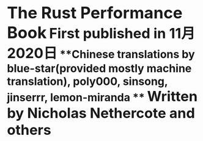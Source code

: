 # <span style="font-size: 150%">The Rust Performance Book</span> **<span style="font-size: 130%">First published in 11月2020日</span>** **Chinese translations by blue-star(provided mostly machine translation), poly000, sinsong, jinserrr, lemon-miranda ** **<span style="font-size: 130%">Written by Nicholas Nethercote and others</span>**
